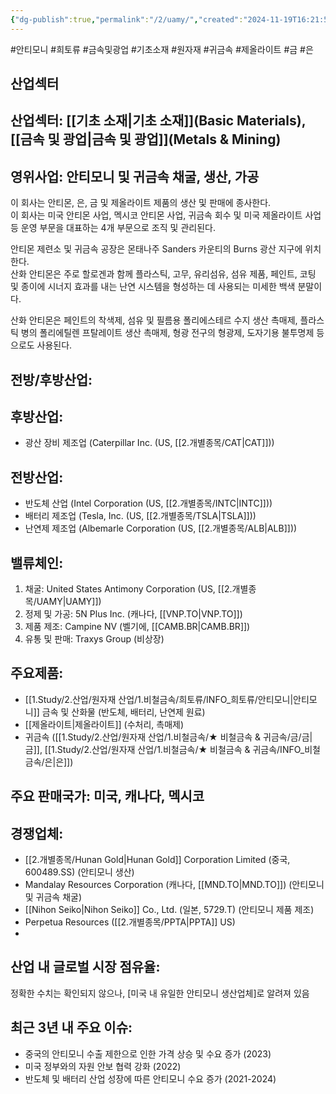 ```yaml
---
{"dg-publish":true,"permalink":"/2/uamy/","created":"2024-11-19T16:21:57.842+09:00","updated":"2025-07-29T21:37:05.313+09:00"}
---
```


#안티모니 #희토류 #금속및광업 #기초소재 #원자재 #귀금속 #제올라이트 #금 #은 

## 산업섹터

## 산업섹터: [[기초 소재\|기초 소재]](Basic Materials), [[금속 및 광업\|금속 및 광업]](Metals & Mining)

## 영위사업: 안티모니 및 귀금속 채굴, 생산, 가공

이 회사는 안티몬, 은, 금 및 제올라이트 제품의 생산 및 판매에 종사한다.  
이 회사는 미국 안티몬 사업, 멕시코 안티몬 사업, 귀금속 회수 및 미국 제올라이트 사업 등 운영 부문을 대표하는 4개 부문으로 조직 및 관리된다.  
  
안티몬 제련소 및 귀금속 공장은 몬태나주 Sanders 카운티의 Burns 광산 지구에 위치한다.  
산화 안티몬은 주로 할로겐과 함께 플라스틱, 고무, 유리섬유, 섬유 제품, 페인트, 코팅 및 종이에 시너지 효과를 내는 난연 시스템을 형성하는 데 사용되는 미세한 백색 분말이다.  
  
산화 안티몬은 페인트의 착색제, 섬유 및 필름용 폴리에스테르 수지 생산 촉매제, 플라스틱 병의 폴리에틸렌 프탈레이트 생산 촉매제, 형광 전구의 형광제, 도자기용 불투명제 등으로도 사용된다.


## 전방/후방산업:  

## 후방산업: 

- 광산 장비 제조업 (Caterpillar Inc. (US, [[2.개별종목/CAT\|CAT]]))  

## 전방산업:

- 반도체 산업 (Intel Corporation (US, [[2.개별종목/INTC\|INTC]]))
- 배터리 제조업 (Tesla, Inc. (US, [[2.개별종목/TSLA\|TSLA]]))
- 난연제 제조업 (Albemarle Corporation (US, [[2.개별종목/ALB\|ALB]]))

## 밸류체인:

1. 채굴: United States Antimony Corporation (US, [[2.개별종목/UAMY\|UAMY]])
2. 정제 및 가공: 5N Plus Inc. (캐나다, [[VNP.TO\|VNP.TO]])
3. 제품 제조: Campine NV (벨기에, [[CAMB.BR\|CAMB.BR]])
4. 유통 및 판매: Traxys Group (비상장)

## 주요제품:

- [[1.Study/2.산업/원자재 산업/1.비철금속/희토류/INFO_희토류/안티모니\|안티모니]] 금속 및 산화물 (반도체, 배터리, 난연제 원료)
- [[제올라이트\|제올라이트]] (수처리, 촉매제)
- 귀금속 ([[1.Study/2.산업/원자재 산업/1.비철금속/★ 비철금속 & 귀금속/금/금\|금]], [[1.Study/2.산업/원자재 산업/1.비철금속/★ 비철금속 & 귀금속/INFO_비철금속/은\|은]])

## 주요 판매국가: 미국, 캐나다, 멕시코

## 경쟁업체:

- [[2.개별종목/Hunan Gold\|Hunan Gold]] Corporation Limited (중국, 600489.SS) (안티모니 생산)
- Mandalay Resources Corporation (캐나다, [[MND.TO\|MND.TO]]) (안티모니 및 귀금속 채굴)
- [[Nihon Seiko\|Nihon Seiko]] Co., Ltd. (일본, 5729.T) (안티모니 제품 제조)
- Perpetua Resources ([[2.개별종목/PPTA\|PPTA]] US)
- 

## 산업 내 글로벌 시장 점유율: 

정확한 수치는 확인되지 않으나, [미국 내 유일한 안티모니 생산업체]로 알려져 있음

## 최근 3년 내 주요 이슈:

- 중국의 안티모니 수출 제한으로 인한 가격 상승 및 수요 증가 (2023)
- 미국 정부와의 자원 안보 협력 강화 (2022)
- 반도체 및 배터리 산업 성장에 따른 안티모니 수요 증가 (2021-2024)